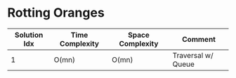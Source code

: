 # Rotting Oranges

| Solution Idx | Time Complexity | Space Complexity | Comment            |
| ------------ | --------------- | ---------------- | ------------------ |
| 1            | O(mn)           | O(mn)            | Traversal w/ Queue |
